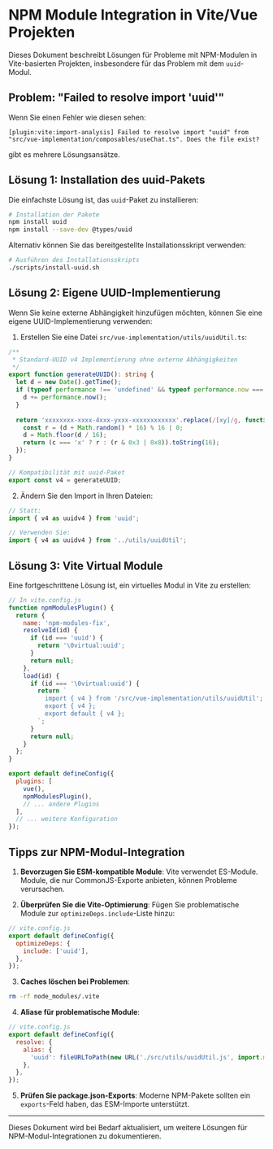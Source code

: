 # NPM Module Integration in Vite/Vue Projekten

Dieses Dokument beschreibt Lösungen für Probleme mit NPM-Modulen in Vite-basierten Projekten, insbesondere für das Problem mit dem `uuid`-Modul.

## Problem: "Failed to resolve import 'uuid'"

Wenn Sie einen Fehler wie diesen sehen:
```
[plugin:vite:import-analysis] Failed to resolve import "uuid" from "src/vue-implementation/composables/useChat.ts". Does the file exist?
```

gibt es mehrere Lösungsansätze.

## Lösung 1: Installation des uuid-Pakets

Die einfachste Lösung ist, das `uuid`-Paket zu installieren:

```bash
# Installation der Pakete
npm install uuid
npm install --save-dev @types/uuid
```

Alternativ können Sie das bereitgestellte Installationsskript verwenden:

```bash
# Ausführen des Installationsskripts
./scripts/install-uuid.sh
```

## Lösung 2: Eigene UUID-Implementierung

Wenn Sie keine externe Abhängigkeit hinzufügen möchten, können Sie eine eigene UUID-Implementierung verwenden:

1. Erstellen Sie eine Datei `src/vue-implementation/utils/uuidUtil.ts`:

```typescript
/**
 * Standard-UUID v4 Implementierung ohne externe Abhängigkeiten
 */
export function generateUUID(): string {
  let d = new Date().getTime();
  if (typeof performance !== 'undefined' && typeof performance.now === 'function') {
    d += performance.now();
  }
  
  return 'xxxxxxxx-xxxx-4xxx-yxxx-xxxxxxxxxxxx'.replace(/[xy]/g, function(c) {
    const r = (d + Math.random() * 16) % 16 | 0;
    d = Math.floor(d / 16);
    return (c === 'x' ? r : (r & 0x3 | 0x8)).toString(16);
  });
}

// Kompatibilität mit uuid-Paket
export const v4 = generateUUID;
```

2. Ändern Sie den Import in Ihren Dateien:

```typescript
// Statt:
import { v4 as uuidv4 } from 'uuid';

// Verwenden Sie:
import { v4 as uuidv4 } from '../utils/uuidUtil';
```

## Lösung 3: Vite Virtual Module

Eine fortgeschrittene Lösung ist, ein virtuelles Modul in Vite zu erstellen:

```javascript
// In vite.config.js
function npmModulesPlugin() {
  return {
    name: 'npm-modules-fix',
    resolveId(id) {
      if (id === 'uuid') {
        return '\0virtual:uuid';
      }
      return null;
    },
    load(id) {
      if (id === '\0virtual:uuid') {
        return `
          import { v4 } from '/src/vue-implementation/utils/uuidUtil';
          export { v4 };
          export default { v4 };
        `;
      }
      return null;
    }
  };
}

export default defineConfig({
  plugins: [
    vue(),
    npmModulesPlugin(),
    // ... andere Plugins
  ],
  // ... weitere Konfiguration
});
```

## Tipps zur NPM-Modul-Integration

1. **Bevorzugen Sie ESM-kompatible Module**: Vite verwendet ES-Module. Module, die nur CommonJS-Exporte anbieten, können Probleme verursachen.

2. **Überprüfen Sie die Vite-Optimierung**: Fügen Sie problematische Module zur `optimizeDeps.include`-Liste hinzu:

```javascript
// vite.config.js
export default defineConfig({
  optimizeDeps: {
    include: ['uuid'],
  },
});
```

3. **Caches löschen bei Problemen**:
```bash
rm -rf node_modules/.vite
```

4. **Aliase für problematische Module**:
```javascript
// vite.config.js
export default defineConfig({
  resolve: {
    alias: {
      'uuid': fileURLToPath(new URL('./src/utils/uuidUtil.js', import.meta.url)),
    },
  },
});
```

5. **Prüfen Sie package.json-Exports**: Moderne NPM-Pakete sollten ein `exports`-Feld haben, das ESM-Importe unterstützt.

---

Dieses Dokument wird bei Bedarf aktualisiert, um weitere Lösungen für NPM-Modul-Integrationen zu dokumentieren.
